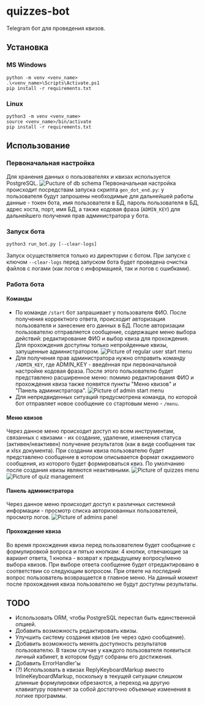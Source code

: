# quizzes-bot
Telegram бот для проведения квизов.
## Установка
### MS Windows
```
python -m venv <venv_name>
.\<venv_name>\Scripts\Activate.ps1
pip install -r requirements.txt
```
### Linux
```
python3 -m venv <venv_name>
source <venv_name>/bin/activate
pip install -r requirements.txt
```
## Использование
### Первоначальная настройка
Для хранения данных о пользователях и квизах используется  PostgreSQL.
![Pucture of db schema](https://github.com/rnjghjxbnfknjnkfgjxrf/quizzes-bot/blob/main/demo-images/db_schema.png?raw=True)
Первоначальная настройка происходит посредствам запуска скрипта `gen_dot_end.py`: у пользователя будут запрошены необходимые для дальнейшей работы данные - токен бота, имя пользователя в БД, пароль пользователя в БД, адрес хоста, порт, имя БД, а также кодовая фраза (`ADMIN_KEY`) для дальнейшего получения прав администратора у бота.
### Запуск бота
```
python3 run_bot.py [--clear-logs]
```
Запуск осуществляется только из директории с ботом. 
При запуске с ключом `--clear-logs` перед запуском бота будет проведена очистка файлов с логами (как логов с информацией, так и логов с ошибками).
### Работа бота
#### Команды
* По команде `/start` бот запрашивает у пользователя ФИО. После получения корректного ответа, происходит авторизация пользователя и занесение его данных в БД. После авторизации пользователю отправляется сообщение, содержащее меню выбора действий: редактирование ФИО и выбор квиза для прохождения. Для прохождения доступны только непройденные квизы, запущенные администратором.
![Picture of regular user start menu](https://github.com/rnjghjxbnfknjnkfgjxrf/quizzes-bot/blob/main/demo-images/regular_user_start_menu.png?raw=True)
* Для получения прав администратора нужно отправить команду `/ADMIN_KEY`, где ADMIN_KEY - введённая при первоначальной настройке кодовая фраза. После этого пользователю будет представлено расширенное меню: помимо редактирования ФИО и прохождения квиза также появятся пункты "Меню квизов" и "Панель администратора". 
![Picture of admin start menu](https://github.com/rnjghjxbnfknjnkfgjxrf/quizzes-bot/blob/main/demo-images/admin_start_menu.png?raw=True)
* Для непредвиденных ситуаций предусмотрена команда, по которой бот отправляет новое сообщение со стартовым меню - `/menu`.
#### Меню квизов
Через данное меню происходит доступ ко всем инструментам, связанных с квизами - их создание, удаление, изменения статуса (активен/неактивен) получение результатов (как в виде сообщения так и xlsx документа). При создании квиза пользователю будет представлено сообщение в котором описывается формат ожидаемого сообщения, из которого будет формироваться квиз. По умолчанию после создания квизы являются неактивными.
![Picture of quizzes menu](https://github.com/rnjghjxbnfknjnkfgjxrf/quizzes-bot/blob/main/demo-images/quizzes_menu.png?raw=True)
![Picture of quiz management](https://github.com/rnjghjxbnfknjnkfgjxrf/quizzes-bot/blob/main/demo-images/manage_quiz.png?raw=True)
#### Панель администратора
Через данное меню происходит доступ к различных системной информации - просмотр списка авторизованных пользователей, просмотр логов.
![Picture of admins panel](https://github.com/rnjghjxbnfknjnkfgjxrf/quizzes-bot/blob/main/demo-images/admin_panel.png?raw=True)
#### Прохождение квиза
Во время прохождения квиза перед пользователем будет сообщение с формулировкой вопроса и пятью кнопкам: 4 кнопки, отвечающие за вариант ответа, 1 кнопка - возврат к предыдущему вопросу/меню выбора квизов. При выборе ответа сообщение будет отредактировано в соответствии со следующим вопросом. При ответе на последний вопрос пользователь возвращается в главное меню.
На данный момент после прохождения квиза пользователю не будут доступны результаты.
## TODO
* Использовать ORM, чтобы PostgreSQL перестал быть единственной опцией.
* Добавить возможность редактировать квизы.
* Улучшить систему создания квизов (не через одно сообщение).
* Добавить возможность менять доступность результатов пользователю. В таком случае у каждого  пользователя появиться личный кабинет, в котором будут собраны его достижения.
* Добавить ErrorHandler'ы
* (?) Использовать в квизах ReplyKeyboardMarkup вместо InlineKeyboardMarkup, поскольку в текущей ситуации слишком длинные формулировки обрезаются, а переход на другую клавиатуру повлечет за собой достаточно объемные изменения в логике программы.
